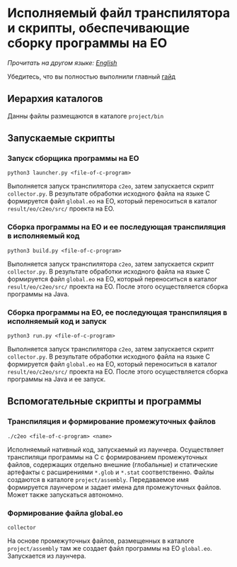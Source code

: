 # Исполняемый файл транспилятора и скрипты, обеспечивающие сборку программы на EO

*Прочитать на другом языке: [English](readme.md)*

Убедитесь, что вы полностью выполнили главный [гайд](https://github.com/polystat/c2eo#2-build-llvm--clang)

## Иерархия каталогов

Данны файлы размещаются в каталоге `project/bin`

## Запускаемые скрипты

### Запуск сборщика программы на EO

`python3 launcher.py <file-of-c-program>`

Выполняется запуск транспилятора `c2eo`, затем запускается скрипт `collector.py`. В результате обработки исходного файла на языке C формируется файл `global.eo` на  EO, который переноситься в каталог `result/eo/c2eo/src/` проекта на EO.

### Сборка программы на EO и ее последующая транспиляция в исполняемый код

`python3 build.py <file-of-c-program>`

Выполняется запуск транспилятора `c2eo`, затем запускается скрипт `collector.py`. В результате обработки исходного файла на языке C формируется файл `global.eo` на  EO, который переноситься в каталог `result/eo/c2eo/src/` проекта на EO. После этого осуществляется сборка программы на Java.

### Сборка программы на EO, ее последующая транспиляция в исполняемый код и запуск

`python3 run.py <file-of-c-program>`

Выполняется запуск транспилятора `c2eo`, затем запускается скрипт `collector.py`. В результате обработки исходного файла на языке C формируется файл `global.eo` на  EO, который переноситься в каталог `result/eo/c2eo/src/` проекта на EO. После этого осуществляется сборка программы на Java и ее запуск.

## Вспомогательные скрипты и программы

### Транспиляция и формирование промежуточных файлов

`./c2eo <file-of-c-program> <name>`

Исполняемый нативный код, запускаемый из лаунчера. Осуществляет транспиляци программы на C с формированием промежуточных файлов, содержащих отдельно внешние (глобальные) и статические артефакты с расширениями `*.glob` и `*.stat` соответственно. Файлы создаются в каталоге   `project/assembly`. Передаваемое имя формируется лаунчером и задает имена для промежуточных файлов. Может также запускаться автономно.

### Формирование файла global.eo

`collector`

На основе промежуточных файлов, размещенных в каталоге `project/assembly` там же создает файл программы на EO `global.eo`. Запускается из лаунчера.

